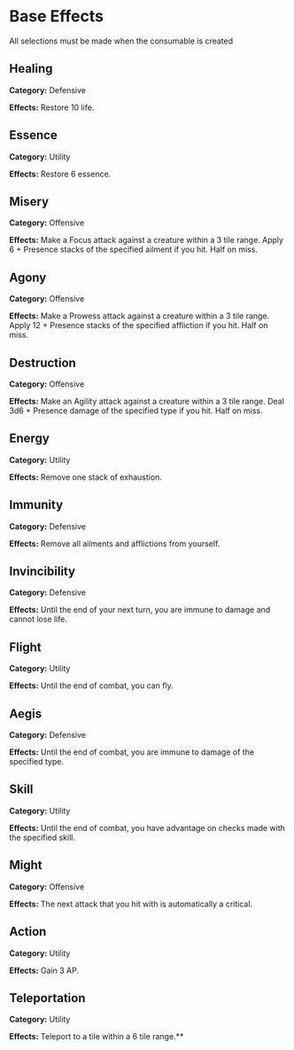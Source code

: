 # Base Effects

All selections must be made when the consumable is created

## Healing

**Category:** Defensive

**Effects:** Restore 10 life.

## Essence

**Category:** Utility

**Effects:** Restore 6 essence.

## Misery

**Category:** Offensive

**Effects:** Make a Focus attack against a creature within a 3 tile range. Apply 6 + Presence stacks of the specified ailment if you hit. Half on miss.

## Agony

**Category:** Offensive

**Effects:** Make a Prowess attack against a creature within a 3 tile range. Apply 12 + Presence stacks of the specified affliction if you hit. Half on miss.

## Destruction

**Category:** Offensive

**Effects:** Make an Agility attack against a creature within a 3 tile range. Deal 3d6 + Presence damage of the specified type if you hit. Half on miss.

## Energy

**Category:** Utility

**Effects:** Remove one stack of exhaustion.

## Immunity

**Category:** Defensive

**Effects:** Remove all ailments and afflictions from yourself.

## Invincibility

**Category:** Defensive

**Effects:** Until the end of your next turn, you are immune to damage and cannot lose life.

## Flight

**Category:** Utility

**Effects:** Until the end of combat, you can fly.

## Aegis

**Category:** Defensive

**Effects:** Until the end of combat, you are immune to damage of the specified type.

## Skill

**Category:** Utility

**Effects:** Until the end of combat, you have advantage on checks made with the specified skill.

## Might

**Category:** Offensive

**Effects:** The next attack that you hit with is automatically a critical.

## Action

**Category:** Utility

**Effects:** Gain 3 AP.

## Teleportation

**Category:** Utility

**Effects:** Teleport to a tile within a 6 tile range.**
